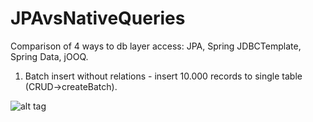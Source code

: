 # JPAvsNativeQueries
Comparison of 4 ways to db layer access: JPA, Spring JDBCTemplate, Spring Data, jOOQ.

1. Batch insert without relations - insert 10.000 records to single table (CRUD->createBatch).

![alt tag](https://raw.githubusercontent.com/bwysocki/JPAvsNativeQueries/img/1.png)
